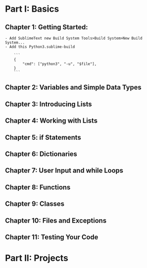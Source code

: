 # Part I: Basics
## Chapter 1: Getting Started: 
	- Add SublimeText new Build System Tools>Build System>New Build System...
	- Add this Python3.sublime-build
	
		```
		{
			"cmd": ["python3", "-u", "$file"],
		}
		```


## Chapter 2: Variables and Simple Data Types
## Chapter 3: Introducing Lists
## Chapter 4: Working with Lists
## Chapter 5: if Statements
## Chapter 6: Dictionaries
## Chapter 7: User Input and while Loops
## Chapter 8: Functions
## Chapter 9: Classes
## Chapter 10: Files and Exceptions
## Chapter 11: Testing Your Code


# Part II: Projects
